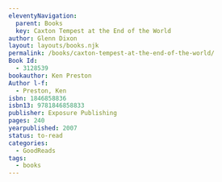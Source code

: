 ```yaml
---
eleventyNavigation:
  parent: Books
  key: Caxton Tempest at the End of the World
author: Glenn Dixon
layout: layouts/books.njk
permalink: /books/caxton-tempest-at-the-end-of-the-world/
Book Id:
  - 3128539
bookauthor: Ken Preston
Author l-f:
  - Preston, Ken
isbn: 1846858836
isbn13: 9781846858833
publisher: Exposure Publishing
pages: 240
yearpublished: 2007
status: to-read
categories:
  - GoodReads
tags:
  - books
---
```

